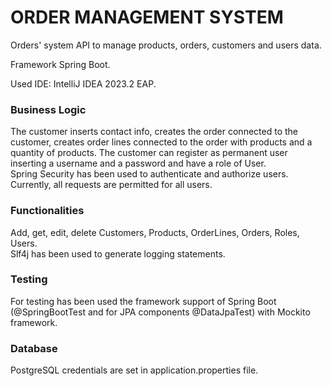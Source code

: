 # ORDER MANAGEMENT SYSTEM

Orders' system API to manage products, orders, customers and users data.

Framework Spring Boot.

Used IDE: IntelliJ IDEA 2023.2 EAP.

### Business Logic
The customer inserts contact info, creates the order connected to the customer, creates order lines 
connected to the order with products and a quantity of products. The customer can register as permanent user
inserting a username and a password and have a role of User.  
Spring Security has been used to authenticate and authorize users. Currently, all requests are permitted
for all users.  

### Functionalities
Add, get, edit, delete Customers, Products, OrderLines, Orders, Roles, Users.  
Slf4j has been used to generate logging statements.

### Testing
For testing has been used the framework support of Spring Boot (@SpringBootTest and for JPA components 
@DataJpaTest) with Mockito framework.   

### Database
PostgreSQL credentials are set in application.properties file.  







